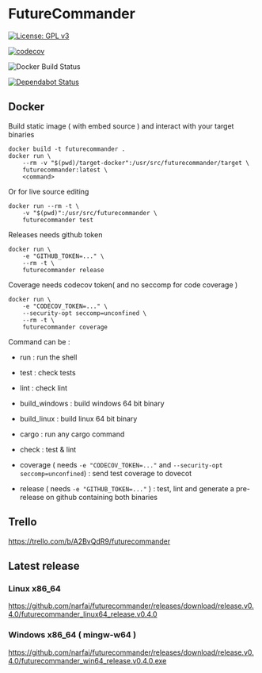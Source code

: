 # FutureCommander

[![License: GPL v3](https://img.shields.io/badge/License-GPLv3-blue.svg)](https://www.gnu.org/licenses/gpl-3.0)

[![codecov](https://codecov.io/gh/narfai/futurecommander/branch/master/graph/badge.svg)](https://codecov.io/gh/narfai/futurecommander)

![Docker Build Status](https://img.shields.io/docker/cloud/build/fcadeillan/futurecommander.svg)

[![Dependabot Status](https://api.dependabot.com/badges/status?host=github&repo=narfai/futurecommander)](https://dependabot.com)

## Docker

Build static image ( with embed source ) and interact with your target binaries

```
docker build -t futurecommander .
docker run \
    --rm -v "$(pwd)/target-docker":/usr/src/futurecommander/target \
    futurecommander:latest \
    <command>
```

Or for live source editing

```
docker run --rm -t \
    -v "$(pwd)":/usr/src/futurecommander \
    futurecommander test
```

Releases needs github token

```
docker run \
    -e "GITHUB_TOKEN=..." \
    --rm -t \
    futurecommander release
```

Coverage needs codecov token( and no seccomp for code coverage )

```
docker run \
    -e "CODECOV_TOKEN=..." \
    --security-opt seccomp=unconfined \
    --rm -t \
    futurecommander coverage
```

Command can be :

* run : run the shell

* test : check tests

* lint : check lint

* build_windows : build windows 64 bit binary

* build_linux : build linux 64 bit binary

* cargo : run any cargo command

* check : test & lint

* coverage ( needs `-e "CODECOV_TOKEN=..."` and `--security-opt seccomp=unconfined`) : send test coverage to dovecot

* release ( needs `-e "GITHUB_TOKEN=..."` ) : test, lint and generate a pre-release on github containing both binaries

## Trello

https://trello.com/b/A2BvQdR9/futurecommander

## Latest release

### Linux x86_64

https://github.com/narfai/futurecommander/releases/download/release.v0.4.0/futurecommander_linux64_release.v0.4.0

### Windows x86_64 ( mingw-w64 )

https://github.com/narfai/futurecommander/releases/download/release.v0.4.0/futurecommander_win64_release.v0.4.0.exe
